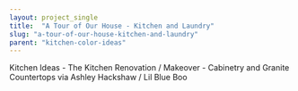 ```yaml
---
layout: project_single
title:  "A Tour of Our House - Kitchen and Laundry"
slug: "a-tour-of-our-house-kitchen-and-laundry"
parent: "kitchen-color-ideas"
---
```

Kitchen Ideas - The Kitchen Renovation / Makeover - Cabinetry and Granite Countertops via Ashley Hackshaw / Lil Blue Boo